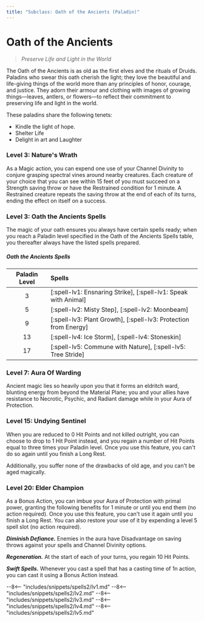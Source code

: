 ```yaml
---
title: "Subclass: Oath of the Ancients (Paladin)"
---
```


<p style="display:none">
Preserve Life and Light in the World
</p>

# Oath of the Ancients

> *Preserve Life and Light in the World*

The Oath of the Ancients is as old as the first elves and the rituals of Druids. Paladins who swear this oath cherish the light; they love the beautiful and life-giving things of the world more than any principles of honor, courage, and justice. They adorn their armour and clothing with images of growing things—leaves, antlers, or flowers—to reflect their commitment to preserving life and light in the world.

These paladins share the following tenets:

- Kindle the light of hope.
- Shelter Life
- Delight in art and Laughter

### Level 3: Nature's Wrath

As a Magic action, you can expend one use of your Channel Divinity to conjure grasping spectral vines around nearby creatures. Each creature of your choice that you can see within 15 feet of you must succeed on a Strength saving throw or have the Restrained condition for 1 minute. A Restrained creature repeats the saving throw at the end of each of its turns, ending the effect on itself on a success.

### Level 3: Oath the Ancients Spells

The magic of your oath ensures you always have certain spells ready; when you reach a Paladin level specified in the Oath of the Ancients Spells table, you thereafter always have the listed spells prepared.

##### Oath the Ancients Spells

| Paladin Level | Spells |
|:---:|:---|
| 3 | [:spell-lv1: Ensnaring Strike], [:spell-lv1: Speak with Animal] |
| 5 | [:spell-lv2: Misty Step], [:spell-lv2: Moonbeam] |
| 9 | [:spell-lv3: Plant Growth], [:spell-lv3: Protection from Energy] |
| 13 | [:spell-lv4: Ice Storm], [:spell-lv4: Stoneskin] |
| 17 | [:spell-lv5: Commune with Nature], [:spell-lv5: Tree Stride] |

### Level 7: Aura Of Warding

Ancient magic lies so heavily upon you that it forms an eldritch ward, blunting energy from beyond the Material Plane; you and your allies have resistance to Necrotic, Psychic, and Radiant damage while in your Aura of Protection.

### Level 15: Undying Sentinel

When you are reduced to 0 Hit Points and not killed outright, you can choose to drop to 1 Hit Point instead, and you regain a number of Hit Points equal to three times your Paladin level. Once you use this feature, you can't do so again until you finish a Long Rest.

Additionally, you suffer none of the drawbacks of old age, and you can't be aged magically.
 
### Level 20: Elder Champion

As a Bonus Action, you can imbue your Aura of Protection with primal power, granting the following benefits for 1 minute or until you end them (no action required). Once you use this feature, you can't use it again until you finish a Long Rest. You can also restore your use of it by expending a level 5 spell slot (no action required).

***Diminish Defiance.*** Enemies in the aura have Disadvantage on saving throws against your spells and Channel Divinity options.

***Regeneration.*** At the start of each of your turns, you regain 10 Hit Points.

***Swift Spells.*** Whenever you cast a spell that has a casting time of 1n action, you can cast it using a Bonus Action instead.

--8<-- "includes/snippets/spells2/lv1.md"
--8<-- "includes/snippets/spells2/lv2.md"
--8<-- "includes/snippets/spells2/lv3.md"
--8<-- "includes/snippets/spells2/lv4.md"
--8<-- "includes/snippets/spells2/lv5.md"
